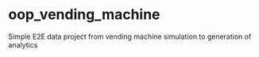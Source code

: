 # oop_vending_machine
Simple E2E data project from vending machine simulation to generation of analytics
